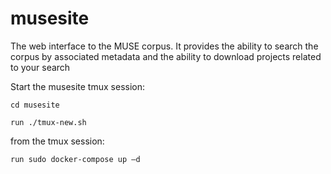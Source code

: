 musesite
==========

The web interface to the MUSE corpus.  It provides the ability to search the corpus by associated metadata and the ability to download projects related to your search


Start the musesite tmux session:

    cd musesite 
    
    run ./tmux-new.sh 
    
from the tmux session: 

    run sudo docker-compose up –d

